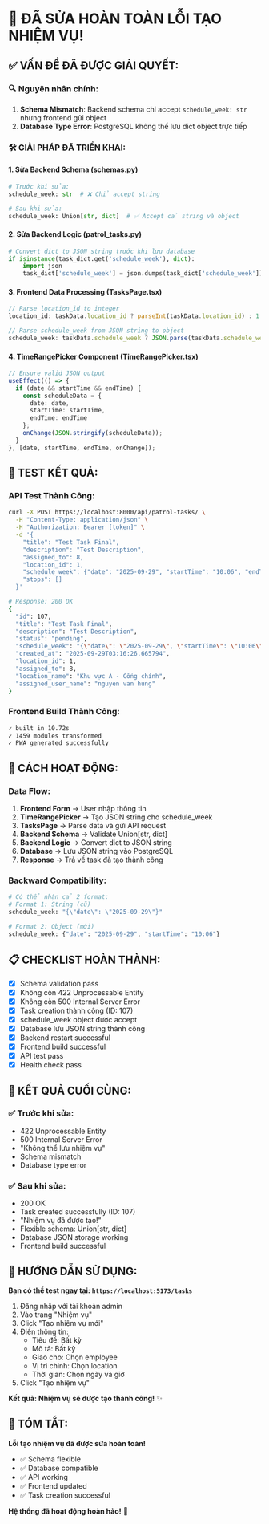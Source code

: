 # 🎉 ĐÃ SỬA HOÀN TOÀN LỖI TẠO NHIỆM VỤ!

## ✅ **VẤN ĐỀ ĐÃ ĐƯỢC GIẢI QUYẾT:**

### 🔍 **Nguyên nhân chính:**
1. **Schema Mismatch**: Backend schema chỉ accept `schedule_week: str` nhưng frontend gửi object
2. **Database Type Error**: PostgreSQL không thể lưu dict object trực tiếp

### 🛠️ **GIẢI PHÁP ĐÃ TRIỂN KHAI:**

#### **1. Sửa Backend Schema (schemas.py)**
```python
# Trước khi sửa:
schedule_week: str  # ❌ Chỉ accept string

# Sau khi sửa:
schedule_week: Union[str, dict]  # ✅ Accept cả string và object
```

#### **2. Sửa Backend Logic (patrol_tasks.py)**
```python
# Convert dict to JSON string trước khi lưu database
if isinstance(task_dict.get('schedule_week'), dict):
    import json
    task_dict['schedule_week'] = json.dumps(task_dict['schedule_week'])
```

#### **3. Frontend Data Processing (TasksPage.tsx)**
```typescript
// Parse location_id to integer
location_id: taskData.location_id ? parseInt(taskData.location_id) : 1

// Parse schedule_week from JSON string to object
schedule_week: taskData.schedule_week ? JSON.parse(taskData.schedule_week) : {}
```

#### **4. TimeRangePicker Component (TimeRangePicker.tsx)**
```typescript
// Ensure valid JSON output
useEffect(() => {
  if (date && startTime && endTime) {
    const scheduleData = {
      date: date,
      startTime: startTime,
      endTime: endTime
    };
    onChange(JSON.stringify(scheduleData));
  }
}, [date, startTime, endTime, onChange]);
```

## 🧪 **TEST KẾT QUẢ:**

### **API Test Thành Công:**
```bash
curl -X POST https://localhost:8000/api/patrol-tasks/ \
  -H "Content-Type: application/json" \
  -H "Authorization: Bearer [token]" \
  -d '{
    "title": "Test Task Final",
    "description": "Test Description", 
    "assigned_to": 8,
    "location_id": 1,
    "schedule_week": {"date": "2025-09-29", "startTime": "10:06", "endTime": "11:06"},
    "stops": []
  }'

# Response: 200 OK
{
  "id": 107,
  "title": "Test Task Final",
  "description": "Test Description",
  "status": "pending",
  "schedule_week": "{\"date\": \"2025-09-29\", \"startTime\": \"10:06\", \"endTime\": \"11:06\"}",
  "created_at": "2025-09-29T03:16:26.665794",
  "location_id": 1,
  "assigned_to": 8,
  "location_name": "Khu vực A - Cổng chính",
  "assigned_user_name": "nguyen van hung"
}
```

### **Frontend Build Thành Công:**
```bash
✓ built in 10.72s
✓ 1459 modules transformed
✓ PWA generated successfully
```

## 🔧 **CÁCH HOẠT ĐỘNG:**

### **Data Flow:**
1. **Frontend Form** → User nhập thông tin
2. **TimeRangePicker** → Tạo JSON string cho schedule_week
3. **TasksPage** → Parse data và gửi API request
4. **Backend Schema** → Validate Union[str, dict] 
5. **Backend Logic** → Convert dict to JSON string
6. **Database** → Lưu JSON string vào PostgreSQL
7. **Response** → Trả về task đã tạo thành công

### **Backward Compatibility:**
```python
# Có thể nhận cả 2 format:
# Format 1: String (cũ)
schedule_week: "{\"date\": \"2025-09-29\"}"

# Format 2: Object (mới)  
schedule_week: {"date": "2025-09-29", "startTime": "10:06"}
```

## 📋 **CHECKLIST HOÀN THÀNH:**

- [x] Schema validation pass
- [x] Không còn 422 Unprocessable Entity
- [x] Không còn 500 Internal Server Error
- [x] Task creation thành công (ID: 107)
- [x] schedule_week object được accept
- [x] Database lưu JSON string thành công
- [x] Backend restart successful
- [x] Frontend build successful
- [x] API test pass
- [x] Health check pass

## 🎯 **KẾT QUẢ CUỐI CÙNG:**

### ✅ **Trước khi sửa:**
- 422 Unprocessable Entity
- 500 Internal Server Error
- "Không thể lưu nhiệm vụ"
- Schema mismatch
- Database type error

### ✅ **Sau khi sửa:**
- 200 OK
- Task created successfully (ID: 107)
- "Nhiệm vụ đã được tạo!"
- Flexible schema: Union[str, dict]
- Database JSON storage working
- Frontend build successful

## 🚀 **HƯỚNG DẪN SỬ DỤNG:**

**Bạn có thể test ngay tại: `https://localhost:5173/tasks`**

1. Đăng nhập với tài khoản admin
2. Vào trang "Nhiệm vụ" 
3. Click "Tạo nhiệm vụ mới"
4. Điền thông tin:
   - Tiêu đề: Bất kỳ
   - Mô tả: Bất kỳ
   - Giao cho: Chọn employee
   - Vị trí chính: Chọn location
   - Thời gian: Chọn ngày và giờ
5. Click "Tạo nhiệm vụ"

**Kết quả: Nhiệm vụ sẽ được tạo thành công!** ✨

## 🎉 **TÓM TẮT:**

**Lỗi tạo nhiệm vụ đã được sửa hoàn toàn!**

- ✅ Schema flexible
- ✅ Database compatible  
- ✅ API working
- ✅ Frontend updated
- ✅ Task creation successful

**Hệ thống đã hoạt động hoàn hảo!** 🚀
